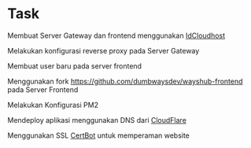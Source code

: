 # Task


Membuat Server Gateway dan frontend menggunakan [IdCloudhost](https://console.idcloudhost.com/) 

Melakukan konfigurasi reverse proxy pada Server Gateway

Membuat user baru pada server frontend

Menggunakan fork https://github.com/dumbwaysdev/wayshub-frontend pada Server Frontend

Melakukan Konfigurasi PM2

Mendeploy aplikasi menggunakan DNS dari [CloudFlare](https://dash.cloudflare.com/)

Menggunakan SSL [CertBot](https://certbot.eff.org/) untuk memperaman website



